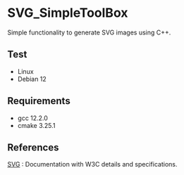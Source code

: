 # SVG_SimpleToolBox

Simple functionality to generate SVG images using C++.<br>

## Test

- Linux
- Debian 12

## Requirements

- gcc 12.2.0
- cmake 3.25.1

## References

[SVG](https://www.w3.org/TR/SVG2/) : Documentation with W3C details and specifications.</br>
